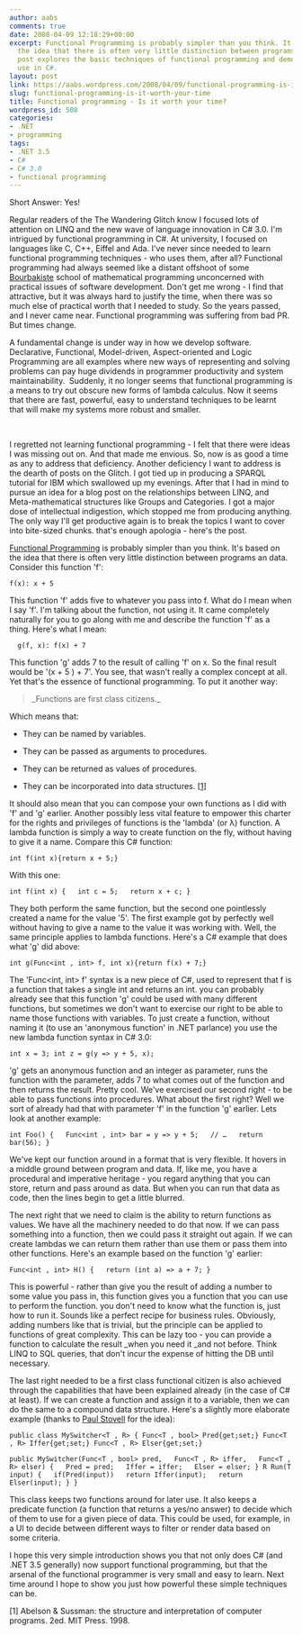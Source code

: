 ```yaml
---
author: aabs
comments: true
date: 2008-04-09 12:18:29+00:00
excerpt: Functional Programming is probably simpler than you think. It's based on
  the idea that there is often very little distinction between programs an data. This
  post explores the basic techniques of functional programming and demonstrates their
  use in C#.
layout: post
link: https://aabs.wordpress.com/2008/04/09/functional-programming-is-it-worth-your-time/
slug: functional-programming-is-it-worth-your-time
title: Functional programming - Is it worth your time?
wordpress_id: 508
categories:
- .NET
- programming
tags:
- .NET 3.5
- C#
- C# 3.0
- functional programming
---
```


Short Answer: Yes!

Regular readers of the The Wandering Glitch know I focused lots of attention on LINQ and the new wave of language innovation in C# 3.0. I'm intrigued by functional programming in C#. At university, I focused on languages like C, C++, Eiffel and Ada. I've never since needed to learn functional programming techniques - who uses them, after all? Functional programming had always seemed like a distant offshoot of some  [Bourbakiste](http://en.wikipedia.org/wiki/Nicolas_Bourbaki#cite_note-0) school of mathematical programming unconcerned with practical issues of software development. Don't get me wrong - I find that attractive, but it was always hard to justify the time, when there was so much else of practical worth that I needed to study. So the years passed, and I never came near. Functional programming was suffering from bad PR. But times change.


A fundamental change is under way in how we develop software. Declarative, Functional, Model-driven, Aspect-oriented and Logic Programming are all examples where new ways of representing and solving problems can pay huge dividends in programmer productivity and system maintainability.  Suddenly, it no longer seems that functional programming is a means to try out obscure new forms of lambda calculus. Now it seems that there are fast, powerful, easy to understand techniques to be learnt that will make my systems more robust and smaller.




 




I regretted not learning functional programming - I felt that there were ideas I was missing out on. And that made me envious. So, now is as good a time as any to address that deficiency. Another deficiency I want to address is the dearth of posts on the Glitch. I got tied up in producing a SPARQL tutorial for IBM which swallowed up my evenings. After that I had in mind to pursue an idea for a blog post on the relationships between LINQ, and Meta-mathematical structures like Groups and Categories. I got a major dose of intellectual indigestion, which stopped me from producing anything. The only way I'll get productive again is to break the topics I want to cover into bite-sized chunks. that's enough apologia - here's the post.


[Functional Programming](http://en.wikipedia.org/wiki/Functional_programming) is probably simpler than you think. It's based on the idea that there is often very little distinction between programs an data. Consider this function 'f': 

`f(x): x + 5`

This function 'f' adds five to whatever you pass into f. What do I mean when I say 'f'. I'm talking about the function, not using it. It came completely naturally for you to go along with me and describe the function 'f' as a thing. Here's what I mean:

`  g(f, x): f(x) + 7`

This function 'g' adds 7 to the result of calling 'f' on x. So the final result would be '(x + 5 ) + 7'. You see, that wasn't really a complex concept at all. Yet that's the essence of functional programming. To put it another way:


<blockquote>_Functions are first class citizens._</blockquote>


Which means that:



	
  * They can be named by variables.

	
  * They can be passed as arguments to procedures.

	
  * They can be returned as values of procedures.

	
  * They can be incorporated into data structures. [[1](http://mitpress.mit.edu/catalog/item/default.asp?ttype=2&tid=3305)]


It should also mean that you can compose your own functions as I did with 'f' and 'g' earlier. Another possibly less vital feature to empower this charter for the rights and privileges of functions is the 'lambda' (or λ) function. A lambda function is simply a way to create function on the fly, without having to give it a name. Compare this C# function:

`int f(int x){return x + 5;}`

With this one:

`int f(int x)
{
  int c = 5;
  return x + c;
}`

They both perform the same function, but the second one pointlessly created a name for the value '5'. The first example got by perfectly well without having to give a name to the value it was working with. Well, the same principle applies to lambda functions. Here's a C# example that does what 'g' did above:

`int g(Func<int , int> f, int x){return f(x) + 7;}`

The 'Func<int, int> f' syntax is a new piece of C#, used to represent that f is a function that takes a single int and returns an int. you can probably already see that this function 'g' could be used with many different functions, but sometimes we don't want to exercise our right to be able to name those functions with variables. To just create a function, without naming it (to use an 'anonymous function' in .NET parlance) you use the new lambda function syntax in C# 3.0:

`int x = 3;
int z = g(y => y + 5, x);`

'g' gets an anonymous function and an integer as parameter, runs the function with the parameter, adds 7 to what comes out of the function and then returns the result. Pretty cool. We've exercised our second right - to be able to pass functions into procedures. What about the first right? Well we sort of already had that with parameter 'f' in the function 'g' earlier. Lets look at another example:

`int Foo()
{
  Func<int , int> bar = y => y + 5;
  // …
  return bar(56);
}`

We've kept our function around in a format that is very flexible. It hovers in a middle ground between program and data. If, like me, you have a procedural and imperative heritage - you regard anything that you can store, return and pass around as data. But when you can run that data as code, then the lines begin to get a little blurred.

The next right that we need to claim is the ability to return functions as values. We have all the machinery needed to do that now. If we can pass something into a function, then we could pass it straight out again. If we can create lambdas we can return them rather than use them or pass them into other functions. Here's an example based on the function 'g' earlier:

`Func<int , int> H()
{
  return (int a) => a + 7;
}`

This is powerful - rather than give you the result of adding a number to some value you pass in, this function gives you a function that you can use to perform the function. you don't need to know what the function is, just how to run it. Sounds like a perfect recipe for business rules. Obviously, adding numbers like that is trivial, but the principle can be applied to functions of great complexity. This can be lazy too - you can provide a function to calculate the result _when you need it _and not before. Think LINQ to SQL queries, that don't incur the expense of hitting the DB until necessary.

The last right needed to be a first class functional citizen is also achieved through the capabilities that have been explained already (in the case of C# at least). If we can create a function and assign it to a variable, then we can do the same to a compound data structure. Here's a slightly more elaborate example (thanks to [Paul Stovell](http://www.paulstovell.com/blog/) for the idea):

`public class MySwitcher<T , R>
{
Func<T , bool> Pred{get;set;}
Func<T , R> Iffer{get;set;}
Func<T , R> Elser{get;set;} `

`public MySwitcher(Func<T , bool> pred,
  Func<T , R> iffer,
  Func<T , R> elser)
{
  Pred = pred;
  Iffer = iffer;
  Elser = elser;
}
R Run(T input)
{
  if(Pred(input))
  return Iffer(input);
  return Elser(input);
}
}`

This class keeps two functions around for later use. It also keeps a predicate function (a function that returns a yes/no answer) to decide which of them to use for a given piece of data. This could be used, for example, in a UI to decide between different ways to filter or render data based on some criteria.

I hope this very simple introduction shows you that not only does C# (and .NET 3.5 generally) now support functional programming, but that the arsenal of the functional programmer is very small and easy to learn. Next time around I hope to show you just how powerful these simple techniques can be.

[1] Abelson & Sussman: the structure and interpretation of computer programs. 2ed. MIT Press. 1998.
